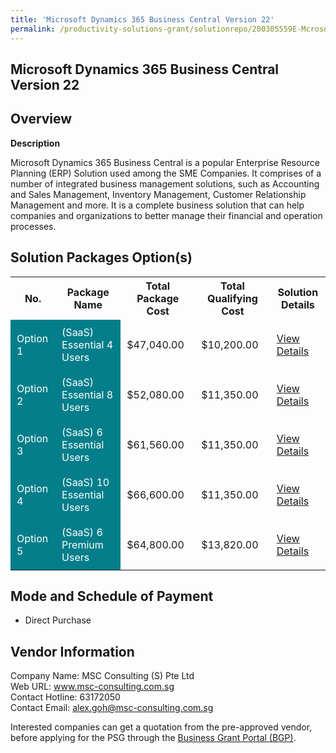 ```yaml
---
title: 'Microsoft Dynamics 365 Business Central Version 22'
permalink: /productivity-solutions-grant/solutionrepo/200305559E-Mcrosoft-Dynmcs-365-Busnss-Cntrl-v-22-G
---
```


## Microsoft Dynamics 365 Business Central Version 22

## Overview

**Description**

Microsoft Dynamics 365 Business Central is a popular Enterprise Resource Planning (ERP) Solution used among the SME Companies. It comprises of a number of integrated business management solutions, such as Accounting and Sales Management, Inventory Management, Customer Relationship Management and more. It is a complete business solution that can help companies and organizations to better manage their financial and operation processes.

## Solution Packages Option(s)

<table>
<tr>
<th><b>No.</b></th>
<th><b>Package Name</b></th>
<th><b>Total Package Cost</b></th>
<th><b>Total Qualifying Cost</b></th>
<th><b>Solution Details</b></th>
</tr>
<tr>
<td style='padding: 10px; background-color: #037E8A; color: #FFFFFF;'>Option 1</td>
<td style='padding: 10px; background-color: #037E8A; color: #FFFFFF;'>(SaaS) Essential 4 Users</td>
<td style='padding: 10px;'>$47,040.00</td>
<td style='padding: 10px;'>$10,200.00</td>
<td style='padding: 10px;'><a href='/images/psg/MSC_Microsoft_15082024_Desensitised_Annex3_Part1.pdf' target='_blank'>View Details</a></td>
</tr>
<tr>
<td style='padding: 10px; background-color: #037E8A; color: #FFFFFF;'>Option 2</td>
<td style='padding: 10px; background-color: #037E8A; color: #FFFFFF;'>(SaaS) Essential 8 Users</td>
<td style='padding: 10px;'>$52,080.00</td>
<td style='padding: 10px;'>$11,350.00</td>
<td style='padding: 10px;'><a href='/images/psg/MSC_Microsoft_15082024_Desensitised_Annex3_Part2.pdf' target='_blank'>View Details</a></td>
</tr>
<tr>
<td style='padding: 10px; background-color: #037E8A; color: #FFFFFF;'>Option 3</td>
<td style='padding: 10px; background-color: #037E8A; color: #FFFFFF;'>(SaaS) 6 Essential Users</td>
<td style='padding: 10px;'>$61,560.00</td>
<td style='padding: 10px;'>$11,350.00</td>
<td style='padding: 10px;'><a href='/images/psg/MSC_Microsoft_15082024_Desensitised_Annex3_Part3.pdf' target='_blank'>View Details</a></td>
</tr>
<tr>
<td style='padding: 10px; background-color: #037E8A; color: #FFFFFF;'>Option 4</td>
<td style='padding: 10px; background-color: #037E8A; color: #FFFFFF;'>(SaaS) 10 Essential Users</td>
<td style='padding: 10px;'>$66,600.00</td>
<td style='padding: 10px;'>$11,350.00</td>
<td style='padding: 10px;'><a href='/images/psg/MSC_Microsoft_15082024_Desensitised_Annex3_Part4.pdf' target='_blank'>View Details</a></td>
</tr>
<tr>
<td style='padding: 10px; background-color: #037E8A; color: #FFFFFF;'>Option 5</td>
<td style='padding: 10px; background-color: #037E8A; color: #FFFFFF;'>(SaaS) 6 Premium Users</td>
<td style='padding: 10px;'>$64,800.00</td>
<td style='padding: 10px;'>$13,820.00</td>
<td style='padding: 10px;'><a href='/images/psg/MSC_Microsoft_15082024_Desensitised_Annex3_Part5.pdf' target='_blank'>View Details</a></td>
</tr>
</table>

## Mode and Schedule of Payment

 - Direct Purchase

## Vendor Information

 Company Name: MSC Consulting (S) Pte Ltd<br>Web URL: www.msc-consulting.com.sg <br>Contact Hotline: 63172050 <br>Contact Email: alex.goh@msc-consulting.com.sg <br>

Interested companies can get a quotation from the pre-approved vendor, before applying for the PSG through the <a href='https://www.businessgrants.gov.sg/' target='_blank' rel='noopener'>Business Grant Portal (BGP)</a>.

<script src="/jquery/resize-tables.js"></script>
